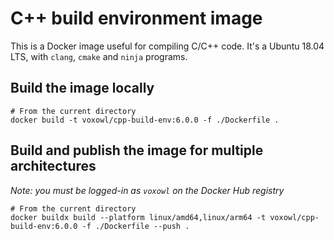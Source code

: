 # C++ build environment image

This is a Docker image useful for compiling C/C++ code.
It's a Ubuntu 18.04 LTS, with `clang`, `cmake` and `ninja` programs.

## Build the image locally

```shell
# From the current directory
docker build -t voxowl/cpp-build-env:6.0.0 -f ./Dockerfile .
```

## Build and publish the image for multiple architectures

*Note: you must be logged-in as `voxowl` on the Docker Hub registry*

```shell
# From the current directory
docker buildx build --platform linux/amd64,linux/arm64 -t voxowl/cpp-build-env:6.0.0 -f ./Dockerfile --push .
```
